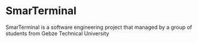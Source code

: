 # SmarTerminal
SmarTerminal is a software engineering project that managed by a group of students from Gebze Technical University
